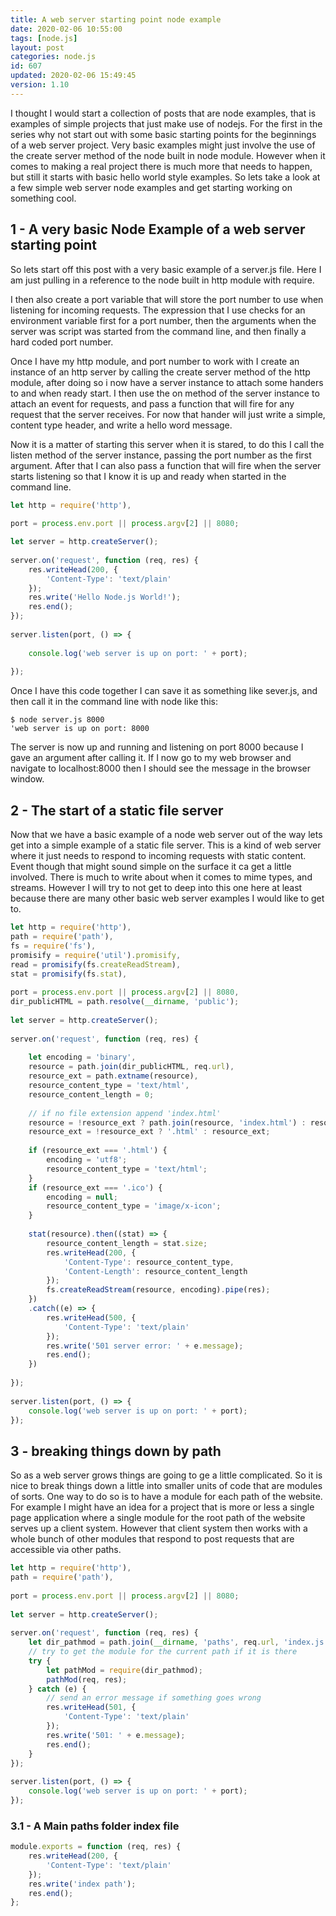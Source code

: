 ```yaml
---
title: A web server starting point node example
date: 2020-02-06 10:55:00
tags: [node.js]
layout: post
categories: node.js
id: 607
updated: 2020-02-06 15:49:45
version: 1.10
---
```


I thought I would start a collection of posts that are node examples, that is examples of simple projects that just make use of nodejs. For the first in the series why not start out with some basic starting points for the beginnings of a web server project. Very basic examples might just involve the use of the create server method of the node built in node module. However when it comes to making a real project there is much more that needs to happen, but still it starts with basic hello world style examples. So lets take a look at a few simple web server node examples and get starting working on something cool.

<!-- more -->

## 1 - A very basic Node Example of a web server starting point

So lets start off this post with a very basic example of a server.js file. Here I am just pulling in a reference to the node built in http module with require. 

I then also create a port variable that will store the port number to use when listening for incoming requests. The expression that I use checks for an environment variable first for a port number, then the arguments when the server was script was started from the command line, and then finally a hard coded port number.

Once I have my http module, and port number to work with I create an instance of an http server by calling the create server method of the http module, after doing so i now have a server instance to attach some handers to and when ready start. I then use the on method of the server instance to attach an event for requests, and pass a function that will fire for any request that the server receives. For now that hander will just write a simple, content type header, and write a hello word message.

Now it is a matter of starting this server when it is stared, to do this I call the listen method of the server instance, passing the port number as the first argument. After that I can also pass a function that will fire when the server starts listening so that I know it is up and ready when started in the command line.

```js
let http = require('http'),
 
port = process.env.port || process.argv[2] || 8080;

let server = http.createServer();
 
server.on('request', function (req, res) {
    res.writeHead(200, {
        'Content-Type': 'text/plain'
    });
    res.write('Hello Node.js World!');
    res.end();
});
 
server.listen(port, () => {
 
    console.log('web server is up on port: ' + port);
 
});
```

Once I have this code together I can save it as something like sever.js, and then call it in the command line with node like this:

```
$ node server.js 8000
'web server is up on port: 8000
```

The server is now up and running and listening on port 8000 because I gave an argument after calling it. If I now go to my web browser and navigate to localhost:8000 then I should see the message in the browser window.

## 2 - The start of a static file server

Now that we have a basic example of a node web server out of the way lets get into a simple example of a static file server. This is a kind of web server where it just needs to respond to incoming requests with static content. Event though that might sound simple on the surface it ca get a little involved. There is much to write about when it comes to mime types, and streams. However I will try to not get to deep into this one here at least because there are many other basic web server examples I would like to get to.

```js
let http = require('http'),
path = require('path'),
fs = require('fs'),
promisify = require('util').promisify,
read = promisify(fs.createReadStream),
stat = promisify(fs.stat),
 
port = process.env.port || process.argv[2] || 8080,
dir_publicHTML = path.resolve(__dirname, 'public');
 
let server = http.createServer();
 
server.on('request', function (req, res) {
 
    let encoding = 'binary',
    resource = path.join(dir_publicHTML, req.url),
    resource_ext = path.extname(resource),
    resource_content_type = 'text/html',
    resource_content_length = 0;
 
    // if no file extension append 'index.html'
    resource = !resource_ext ? path.join(resource, 'index.html') : resource;
    resource_ext = !resource_ext ? '.html' : resource_ext;
 
    if (resource_ext === '.html') {
        encoding = 'utf8';
        resource_content_type = 'text/html';
    }
    if (resource_ext === '.ico') {
        encoding = null;
        resource_content_type = 'image/x-icon';
    }
 
    stat(resource).then((stat) => {
        resource_content_length = stat.size;
        res.writeHead(200, {
            'Content-Type': resource_content_type,
            'Content-Length': resource_content_length
        });
        fs.createReadStream(resource, encoding).pipe(res);
    })
    .catch((e) => {
        res.writeHead(500, {
            'Content-Type': 'text/plain'
        });
        res.write('501 server error: ' + e.message);
        res.end();
    })
 
});
 
server.listen(port, () => {
    console.log('web server is up on port: ' + port);
});
```

## 3 - breaking things down by path

So as a web server grows things are going to ge a little complicated. So it is nice to break things down a little into smaller units of code that are modules of sorts. One way to do so is to have a module for each path of the website. For example I might have an idea for a project that is more or less a single page application where a single module for the root path of the website serves up a client system. However that client system then works with a whole bunch of other modules that respond to post requests that are accessible via other paths.

```js
let http = require('http'),
path = require('path'),
 
port = process.env.port || process.argv[2] || 8080;
 
let server = http.createServer();
 
server.on('request', function (req, res) {
    let dir_pathmod = path.join(__dirname, 'paths', req.url, 'index.js');
    // try to get the module for the current path if it is there
    try {
        let pathMod = require(dir_pathmod);
        pathMod(req, res);
    } catch (e) {
        // send an error message if something goes wrong
        res.writeHead(501, {
            'Content-Type': 'text/plain'
        });
        res.write('501: ' + e.message);
        res.end();
    }
});
 
server.listen(port, () => {
    console.log('web server is up on port: ' + port);
});
```

### 3.1 - A Main paths folder index file

```js
module.exports = function (req, res) {
    res.writeHead(200, {
        'Content-Type': 'text/plain'
    });
    res.write('index path');
    res.end();
};
```